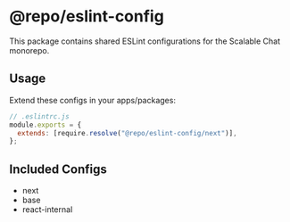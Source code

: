 # @repo/eslint-config

This package contains shared ESLint configurations for the Scalable Chat monorepo.

## Usage

Extend these configs in your apps/packages:

```js
// .eslintrc.js
module.exports = {
  extends: [require.resolve("@repo/eslint-config/next")],
};
```

## Included Configs

- next
- base
- react-internal
